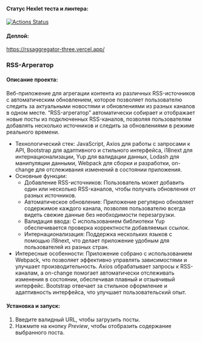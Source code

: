 #### Статус Hexlet теста и линтера:

[![Actions Status](https://github.com/tdd3vlp/frontend-project-11/actions/workflows/hexlet-check.yml/badge.svg)](https://github.com/tdd3vlp/frontend-project-11/actions)

#### Деплой:
https://rssaggregator-three.vercel.app/

### RSS-Агрегатор

#### Описание проекта:
Веб-приложение для агрегации контента из различных RSS-источников с автоматическим обновлением, которое позволяет пользователю следить за актуальными новостями и обновлениями из разных каналов в одном месте. “RSS-агрегатор” автоматически собирает и отображает новые посты из подключенных RSS-каналов, позволяя пользователям добавлять несколько источников и следить за обновлениями в режиме реального времени.

- Технологический стек: JavaScript, Axios для работы с запросами к API, Bootstrap для адаптивного и стильного интерфейса, i18next для интернационализации, Yup для валидации данных, Lodash для манипуляции данными, Webpack для сборки и разработки, on-change для отслеживания изменений в состоянии приложения.
- Основные функции:
  	- Добавление RSS-источников: Пользователь может добавить один или несколько RSS-каналов, чтобы получать обновления от разных источников.
	- Автоматическое обновление: Приложение регулярно обновляет содержимое каждого канала, позволяя пользователю всегда видеть свежие данные без необходимости перезагрузки.
	- Валидация ввода: С использованием библиотеки Yup обеспечивается проверка корректности добавляемых ссылок.
	- Интернационализация: Поддержка нескольких языков с помощью i18next, что делает приложение удобным для пользователей из разных стран.
- Интересные особенности: Приложение собрано с использованием Webpack, что позволяет эффективно управлять зависимостями и улучшает производительность. Axios обрабатывает запросы к RSS-каналам, а on-change помогает автоматически отслеживать изменения в состоянии, обеспечивая плавный и отзывчивый интерфейс. Bootstrap отвечает за стильное оформление и адаптивность интерфейса, что улучшает пользовательский опыт.

#### Установка и запуск: 

1. Введите валидный URL, чтобы загрузить посты.
2. Нажмите на кнопку _Preview_, чтобы отобразить содержание выбранного поста.

